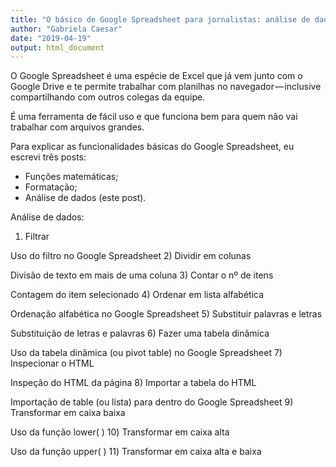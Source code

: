 ```yaml
---
title: "O básico de Google Spreadsheet para jornalistas: análise de dados"
author: "Gabriela Caesar"
date: "2019-04-19"
output: html_document
---
```



O Google Spreadsheet é uma espécie de Excel que já vem junto com o Google Drive e te permite trabalhar com planilhas no navegador — inclusive compartilhando com outros colegas da equipe.   

É uma ferramenta de fácil uso e que funciona bem para quem não vai trabalhar com arquivos grandes.   

Para explicar as funcionalidades básicas do Google Spreadsheet, eu escrevi três posts:   

* Funções matemáticas;   
* Formatação;   
* Análise de dados (este post).  

Análise de dados:  
1) Filtrar  

Uso do filtro no Google Spreadsheet
2) Dividir em colunas

Divisão de texto em mais de uma coluna
3) Contar o nº de itens

Contagem do item selecionado
4) Ordenar em lista alfabética

Ordenação alfabética no Google Spreadsheet
5) Substituir palavras e letras

Substituição de letras e palavras
6) Fazer uma tabela dinâmica

Uso da tabela dinâmica (ou pivot table) no Google Spreadsheet
7) Inspecionar o HTML

Inspeção do HTML da página
8) Importar a tabela do HTML

Importação de table (ou lista) para dentro do Google Spreadsheet
9) Transformar em caixa baixa

Uso da função lower( )
10) Transformar em caixa alta

Uso da função upper( )
11) Transformar em caixa alta e baixa
